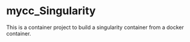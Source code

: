 # mycc_Singularity
This is a container project to build a singularity container from a docker container.
